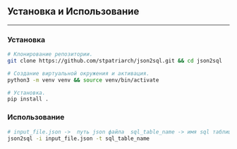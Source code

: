 ## Установка и Использование

---

### Установка

```sh
# Клонирование репозитории.
git clone https://github.com/stpatriarch/json2sql.git && cd json2sql

# Создание виртуальной окружения и активация.
python3 -m venv venv && source venv/bin/activate

# Установка.
pip install .
```

### Использование

```bash
# input_file.json ->  путь json файла  sql_table_name -> имя sql таблицы.
json2sql -i input_file.json -t sql_table_name
```
